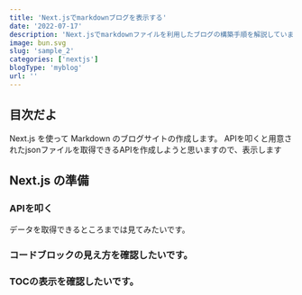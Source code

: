 ```yaml
---
title: 'Next.jsでmarkdownブログを表示する'
date: '2022-07-17'
description: 'Next.jsでmarkdownファイルを利用したブログの構築手順を解説しています。'
image: bun.svg
slug: 'sample_2'
categories: ['nextjs']
blogType: 'myblog'
url: ''
---
```


<!-- ## Table of Contents -->
## 目次だよ
Next.js を使って Markdown のブログサイトの作成します。
APIを叩くと用意されたjsonファイルを取得できるAPIを作成しようと思いますので、表示します

## Next.js の準備

### APIを叩く

データを取得できるところまでは見てみたいです。

### コードブロックの見え方を確認したいです。

### TOCの表示を確認したいです。